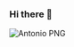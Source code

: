 ### Hi there 👋
![Antonio PNG](https://github.com/Herruzo/Herruzo/assets/87756664/5b7a8ac4-7b26-43f4-adbc-599f4758ed63)
<!--
**Herruzo/Herruzo** is a ✨ _special_ ✨ repository because its `README.md` (this file) appears on your GitHub profile.

Here are some ideas to get you started:

- 🔭 I’m currently working on ...
- 🌱 I’m currently learning ...
- 👯 I’m looking to collaborate on ...
- 🤔 I’m looking for help with ...
- 💬 Ask me about ...
- 📫 How to reach me: ...
- 😄 Pronouns: ...
- ⚡ Fun fact: ...
-->
